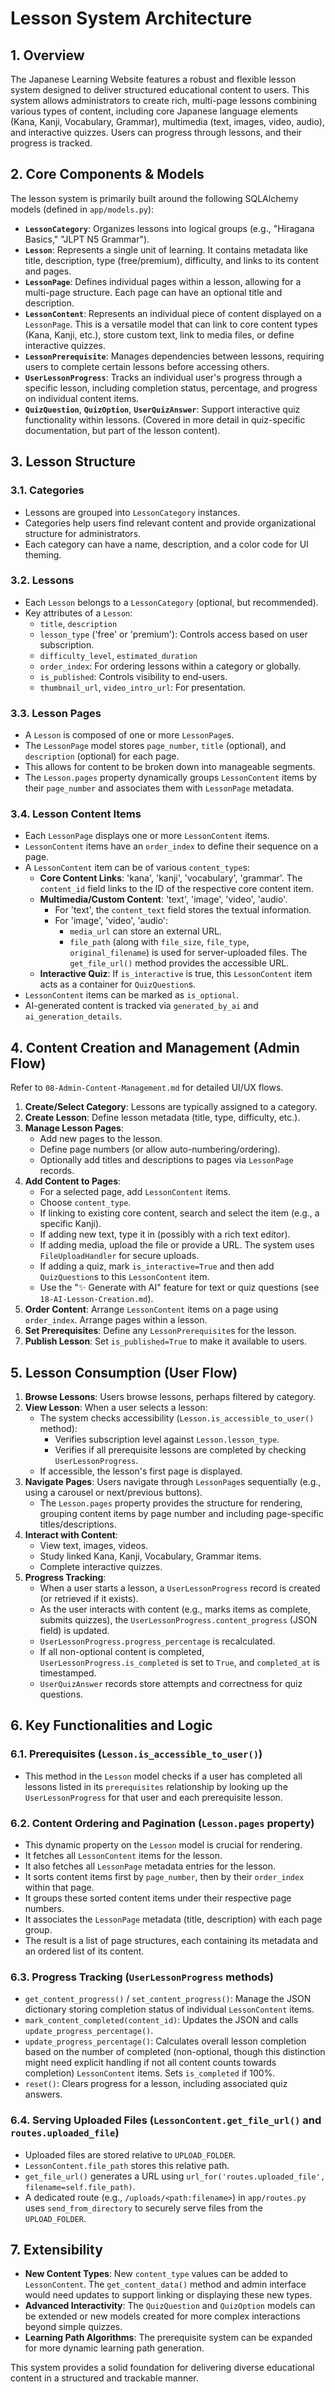 # Lesson System Architecture

## 1. Overview

The Japanese Learning Website features a robust and flexible lesson system designed to deliver structured educational content to users. This system allows administrators to create rich, multi-page lessons combining various types of content, including core Japanese language elements (Kana, Kanji, Vocabulary, Grammar), multimedia (text, images, video, audio), and interactive quizzes. Users can progress through lessons, and their progress is tracked.

## 2. Core Components & Models

The lesson system is primarily built around the following SQLAlchemy models (defined in `app/models.py`):

-   **`LessonCategory`**: Organizes lessons into logical groups (e.g., "Hiragana Basics," "JLPT N5 Grammar").
-   **`Lesson`**: Represents a single unit of learning. It contains metadata like title, description, type (free/premium), difficulty, and links to its content and pages.
-   **`LessonPage`**: Defines individual pages within a lesson, allowing for a multi-page structure. Each page can have an optional title and description.
-   **`LessonContent`**: Represents an individual piece of content displayed on a `LessonPage`. This is a versatile model that can link to core content types (Kana, Kanji, etc.), store custom text, link to media files, or define interactive quizzes.
-   **`LessonPrerequisite`**: Manages dependencies between lessons, requiring users to complete certain lessons before accessing others.
-   **`UserLessonProgress`**: Tracks an individual user's progress through a specific lesson, including completion status, percentage, and progress on individual content items.
-   **`QuizQuestion`**, **`QuizOption`**, **`UserQuizAnswer`**: Support interactive quiz functionality within lessons. (Covered in more detail in quiz-specific documentation, but part of the lesson content).

## 3. Lesson Structure

### 3.1. Categories
- Lessons are grouped into `LessonCategory` instances.
- Categories help users find relevant content and provide organizational structure for administrators.
- Each category can have a name, description, and a color code for UI theming.

### 3.2. Lessons
- Each `Lesson` belongs to a `LessonCategory` (optional, but recommended).
- Key attributes of a `Lesson`:
    - `title`, `description`
    - `lesson_type` ('free' or 'premium'): Controls access based on user subscription.
    - `difficulty_level`, `estimated_duration`
    - `order_index`: For ordering lessons within a category or globally.
    - `is_published`: Controls visibility to end-users.
    - `thumbnail_url`, `video_intro_url`: For presentation.

### 3.3. Lesson Pages
- A `Lesson` is composed of one or more `LessonPage`s.
- The `LessonPage` model stores `page_number`, `title` (optional), and `description` (optional) for each page.
- This allows for content to be broken down into manageable segments.
- The `Lesson.pages` property dynamically groups `LessonContent` items by their `page_number` and associates them with `LessonPage` metadata.

### 3.4. Lesson Content Items
- Each `LessonPage` displays one or more `LessonContent` items.
- `LessonContent` items have an `order_index` to define their sequence on a page.
- A `LessonContent` item can be of various `content_type`s:
    - **Core Content Links**: 'kana', 'kanji', 'vocabulary', 'grammar'. The `content_id` field links to the ID of the respective core content item.
    - **Multimedia/Custom Content**: 'text', 'image', 'video', 'audio'.
        - For 'text', the `content_text` field stores the textual information.
        - For 'image', 'video', 'audio':
            - `media_url` can store an external URL.
            - `file_path` (along with `file_size`, `file_type`, `original_filename`) is used for server-uploaded files. The `get_file_url()` method provides the accessible URL.
    - **Interactive Quiz**: If `is_interactive` is true, this `LessonContent` item acts as a container for `QuizQuestion`s.
- `LessonContent` items can be marked as `is_optional`.
- AI-generated content is tracked via `generated_by_ai` and `ai_generation_details`.

## 4. Content Creation and Management (Admin Flow)

Refer to `08-Admin-Content-Management.md` for detailed UI/UX flows.

1.  **Create/Select Category**: Lessons are typically assigned to a category.
2.  **Create Lesson**: Define lesson metadata (title, type, difficulty, etc.).
3.  **Manage Lesson Pages**:
    - Add new pages to the lesson.
    - Define page numbers (or allow auto-numbering/ordering).
    - Optionally add titles and descriptions to pages via `LessonPage` records.
4.  **Add Content to Pages**:
    - For a selected page, add `LessonContent` items.
    - Choose `content_type`.
    - If linking to existing core content, search and select the item (e.g., a specific Kanji).
    - If adding new text, type it in (possibly with a rich text editor).
    - If adding media, upload the file or provide a URL. The system uses `FileUploadHandler` for secure uploads.
    - If adding a quiz, mark `is_interactive=True` and then add `QuizQuestion`s to this `LessonContent` item.
    - Use the "✨ Generate with AI" feature for text or quiz questions (see `18-AI-Lesson-Creation.md`).
5.  **Order Content**: Arrange `LessonContent` items on a page using `order_index`. Arrange pages within a lesson.
6.  **Set Prerequisites**: Define any `LessonPrerequisite`s for the lesson.
7.  **Publish Lesson**: Set `is_published=True` to make it available to users.

## 5. Lesson Consumption (User Flow)

1.  **Browse Lessons**: Users browse lessons, perhaps filtered by category.
2.  **View Lesson**: When a user selects a lesson:
    - The system checks accessibility (`Lesson.is_accessible_to_user()` method):
        - Verifies subscription level against `Lesson.lesson_type`.
        - Verifies if all prerequisite lessons are completed by checking `UserLessonProgress`.
    - If accessible, the lesson's first page is displayed.
3.  **Navigate Pages**: Users navigate through `LessonPage`s sequentially (e.g., using a carousel or next/previous buttons).
    - The `Lesson.pages` property provides the structure for rendering, grouping content items by page number and including page-specific titles/descriptions.
4.  **Interact with Content**:
    - View text, images, videos.
    - Study linked Kana, Kanji, Vocabulary, Grammar items.
    - Complete interactive quizzes.
5.  **Progress Tracking**:
    - When a user starts a lesson, a `UserLessonProgress` record is created (or retrieved if it exists).
    - As the user interacts with content (e.g., marks items as complete, submits quizzes), the `UserLessonProgress.content_progress` (JSON field) is updated.
    - `UserLessonProgress.progress_percentage` is recalculated.
    - If all non-optional content is completed, `UserLessonProgress.is_completed` is set to `True`, and `completed_at` is timestamped.
    - `UserQuizAnswer` records store attempts and correctness for quiz questions.

## 6. Key Functionalities and Logic

### 6.1. Prerequisites (`Lesson.is_accessible_to_user()`)
- This method in the `Lesson` model checks if a user has completed all lessons listed in its `prerequisites` relationship by looking up the `UserLessonProgress` for that user and each prerequisite lesson.

### 6.2. Content Ordering and Pagination (`Lesson.pages` property)
- This dynamic property on the `Lesson` model is crucial for rendering.
- It fetches all `LessonContent` items for the lesson.
- It also fetches all `LessonPage` metadata entries for the lesson.
- It sorts content items first by `page_number`, then by their `order_index` within that page.
- It groups these sorted content items under their respective page numbers.
- It associates the `LessonPage` metadata (title, description) with each page group.
- The result is a list of page structures, each containing its metadata and an ordered list of its content.

### 6.3. Progress Tracking (`UserLessonProgress` methods)
- `get_content_progress()` / `set_content_progress()`: Manage the JSON dictionary storing completion status of individual `LessonContent` items.
- `mark_content_completed(content_id)`: Updates the JSON and calls `update_progress_percentage()`.
- `update_progress_percentage()`: Calculates overall lesson completion based on the number of completed (non-optional, though this distinction might need explicit handling if not all content counts towards completion) `LessonContent` items. Sets `is_completed` if 100%.
- `reset()`: Clears progress for a lesson, including associated quiz answers.

### 6.4. Serving Uploaded Files (`LessonContent.get_file_url()` and `routes.uploaded_file`)
- Uploaded files are stored relative to `UPLOAD_FOLDER`.
- `LessonContent.file_path` stores this relative path.
- `get_file_url()` generates a URL using `url_for('routes.uploaded_file', filename=self.file_path)`.
- A dedicated route (e.g., `/uploads/<path:filename>`) in `app/routes.py` uses `send_from_directory` to securely serve files from the `UPLOAD_FOLDER`.

## 7. Extensibility

-   **New Content Types**: New `content_type` values can be added to `LessonContent`. The `get_content_data()` method and admin interface would need updates to support linking or displaying these new types.
-   **Advanced Interactivity**: The `QuizQuestion` and `QuizOption` models can be extended or new models created for more complex interactions beyond simple quizzes.
-   **Learning Path Algorithms**: The prerequisite system can be expanded for more dynamic learning path generation.

This system provides a solid foundation for delivering diverse educational content in a structured and trackable manner.
